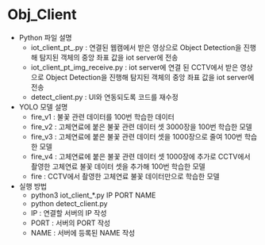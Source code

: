 # Obj_Client
- Python 파일 설명
  - iot_client_pt_.py : 연결된 웹캠에서 받은 영상으로 Object Detection을 진행해 탐지된 객체의 중앙 좌표 값을 iot server에 전송
  - iot_client_pt_img_receive.py : iot server에 연결 된 CCTV에서 받은 영상으로 Object Detection을 진행해 탐지된 객체의 중앙 좌표 값을 iot server에 전송
  - detect_client.py : UI와 연동되도록 코드를 재수정
- YOLO 모델 설명
  - fire_v1 : 불꽃 관련 데이터를 100번 학습한 데이터
  - fire_v2 : 고체연료에 붙은 불꽃 관련 데이터 셋 3000장을 100번 학습한 모델
  - fire_v3 : 고체연료에 붙은 불꽃 관련 데이터 셋을 1000장으로 줄여 100번 학습한 모델
  - fire_v4 : 고체연료에 붙은 불꽃 관련 데이터 셋 1000장에 추가로 CCTV에서 촬영한 고체연료 불꽃 데이터 셋을 추가해 100번 학습한 모델
  - fire : CCTV에서 촬영한 고체연료 불꽃 데이터만으로 학습한 모델
- 실행 방법
  - python3 iot_client_*.py IP PORT NAME
  - python detect_client.py
  - IP : 연결할 서버의 IP 작성
  - PORT : 서버의 PORT 작성
  - NAME : 서버에 등록된 NAME 작성
